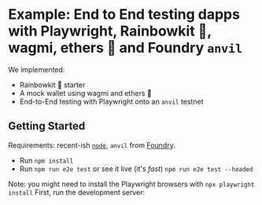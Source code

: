 # Example: End to End testing dapps with Playwright, Rainbowkit 🌈, wagmi, ethers 🫡 and Foundry `anvil`

We implemented:

- Rainbowkit 🌈 starter
- A mock wallet using wagmi and ethers 🫡
- End-to-End testing with Playwright onto an `anvil` testnet

## Getting Started

Requirements: recent-ish [`node`](https://nodejs.org/), `anvil` from [Foundry](https://github.com/foundry-rs/foundry#installation).

- Run `npm install`
- Run `npm run e2e test` or see it live (it's _fast_)
  `npm run e2e test --headed`

Note: you might need to install the Playwright browsers with
`npx playwright install`
First, run the development server:
